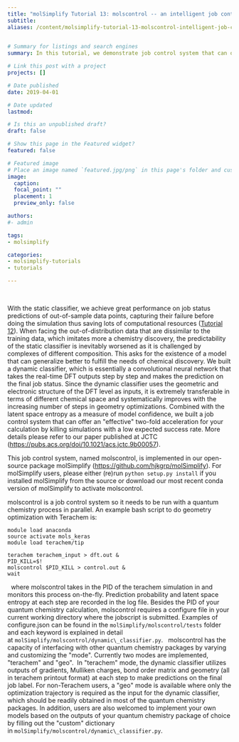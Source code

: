 ```yaml
---
title: "molSimplify Tutorial 13: molscontrol -- an intelligent job control system to manage your DFT geometry optimizations for inorganic discovery.  "
subtitle:
aliases: /content/molsimplify-tutorial-13-molscontrol-intelligent-job-control-system-manage-your-dft-geometry
 

# Summary for listings and search engines
summary: In this tutorial, we demonstrate job control system that can offer an effective two-fold acceleration for your calculations by killing simulations with a low expected success rate based on a dynamic classifier machine learning model.

# Link this post with a project
projects: []

# Date published
date: 2019-04-01

# Date updated
lastmod: 

# Is this an unpublished draft?
draft: false

# Show this page in the Featured widget?
featured: false

# Featured image
# Place an image named `featured.jpg/png` in this page's folder and customize its options here.
image:
  caption: 
  focal_point: ""
  placement: 1
  preview_only: false

authors:
#- admin

tags:
- molsimplify

categories:
- molsimplify-tutorials
- tutorials

---
```

 


With the static classifier, we achieve great performance on job status predictions of out-of-sample data points, capturing their failure before doing the simulation thus saving lots of computational resources ([Tutorial 12](../2019-03-25-molsimplify-tutorial-12-using-static-classifier-predict-your-simulation-outcomes-they-waste/)). When facing the out-of-distribution data that are dissimilar to the training data, which imitates more a chemistry discovery, the predictability of the static classifier is inevitably worsened as it is challenged by complexes of different composition. This asks for the existence of a model that can generalize better to fulfill the needs of chemical discovery. We built a dynamic classifier, which is essentially a convolutional neural network that takes the real-time DFT outputs step by step and makes the prediction on the final job status. Since the dynamic classifier uses the geometric and electronic structure of the DFT level as inputs, it is extremely transferable in terms of different chemical space and systematically improves with the increasing number of steps in geometry optimizations. Combined with the latent space entropy as a measure of model confidence, we built a job control system that can offer an "effective" two-fold acceleration for your calculation by killing simulations with a low expected success rate. More details please refer to our paper published at JCTC (<https://pubs.acs.org/doi/10.1021/acs.jctc.9b00057>).


This job control system, named molscontrol, is implemented in our open-source package molSimplify (<https://github.com/hjkgrp/molSimplify>). For molSimplify users, please either (re)run `python setup.py install` if you installed molSimplify from the source or download our most recent conda version of molSimplify to activate molscontrol.


molscontrol is a job control system so it needs to be run with a quantum chemistry process in parallel. An example bash script to do geometry optimization with Terachem is:

```
module load anaconda
source activate mols_keras
module load terachem/tip

terachem terachem_input > dft.out &
PID_KILL=$!
molscontrol $PID_KILL > control.out &
wait
```
 
where molscontrol takes in the PID of the terachem simulation in and monitors this process on-the-fly. Prediction probability and latent space entropy at each step are recorded in the log file. Besides the PID of your quantum chemistry calculation, molscontrol requires a configure file in your current working directory where the jobscript is submitted. Examples of configure.json can be found in the `molSimplify/molscontrol/tests` folder and each keyword is explained in detail at `molSimplify/molscontrol/dynamic\_classifier.py`.
 
molscontrol has the capacity of interfacing with other quantum chemistry packages by varying and customizing the "mode". Currently two modes are implemented, "terachem" and "geo".  In "terachem" mode, the dynamic classifier utilizes outputs of gradients, Mulliken charges, bond order matrix and geometry (all in terachem printout format) at each step to make predictions on the final job label. For non-Terachem users, a "geo" mode is available where only the optimization trajectory is required as the input for the dynamic classifier, which should be readily obtained in most of the quantum chemistry packages. In addition, users are also welcomed to implement your own models based on the outputs of your quantum chemistry package of choice by filling out the "custom" dictionary in `molSimplify/molscontrol/dynamic\_classifier.py`.
